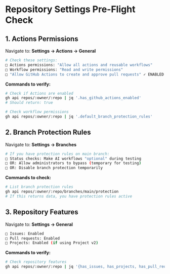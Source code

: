 # Repository Settings Pre-Flight Check

## 1. Actions Permissions
Navigate to: **Settings → Actions → General**

```bash
# Check these settings:
□ Actions permissions: "Allow all actions and reusable workflows"
□ Workflow permissions: "Read and write permissions" 
□ "Allow GitHub Actions to create and approve pull requests" ✓ ENABLED
```

**Commands to verify:**
```bash
# Check if Actions are enabled
gh api repos/:owner/:repo | jq '.has_github_actions_enabled'
# Should return: true

# Check workflow permissions  
gh api repos/:owner/:repo | jq '.default_branch_protection_rules'
```

## 2. Branch Protection Rules
Navigate to: **Settings → Branches**

```bash
# If you have protection rules on main branch:
□ Status checks: Make AI workflows "optional" during testing
□ OR: Allow administrators to bypass (temporary for testing)
□ OR: Disable branch protection temporarily
```

**Commands to check:**
```bash
# List branch protection rules
gh api repos/:owner/:repo/branches/main/protection
# If this returns data, you have protection rules active
```

## 3. Repository Features
Navigate to: **Settings → General**

```bash
□ Issues: Enabled
□ Pull requests: Enabled  
□ Projects: Enabled (if using Project v2)
```

**Commands to verify:**
```bash
# Check repository features
gh api repos/:owner/:repo | jq '{has_issues, has_projects, has_pull_requests}'
```